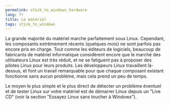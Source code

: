 ```yaml
---
permalink: stick_to_windows_hardware
lang: fr
title: Le matériel
tags: stick_to_windows
---
```


La grande majorité du matériel marche parfaitement sous Linux. 
Cependant, les composants extrêmement récents (quelques mois) ne 
sont parfois pas encore pris en charge. Tout comme les éditeurs de 
logiciels, beaucoup de fabricants de matériel informatique 
considèrent encore que le marché des utilisateurs Linux est très 
réduit, et ne se fatiguent pas à proposer des pilotes Linux pour 
leurs produits. Les développeurs Linux travaillent là-dessus, et 
font un travail remarquable pour que chaque composant existant 
fonctionne sans aucun problème, mais cela prend un peu de temps.

Le moyen le plus simple et le plus direct de détecter un problème 
éventuel et de tester Linux sur votre matériel est de démarrer Linux 
depuis un "Live CD" (voir la section "Essayez Linux sans toucher à 
Windows").

